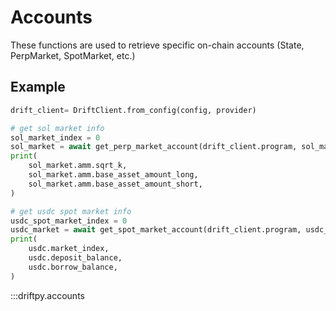 # Accounts

These functions are used to retrieve specific on-chain accounts (State, PerpMarket, SpotMarket, etc.)

## Example

```python
drift_client= DriftClient.from_config(config, provider)

# get sol market info
sol_market_index = 0
sol_market = await get_perp_market_account(drift_client.program, sol_market_index)
print(
    sol_market.amm.sqrt_k,
    sol_market.amm.base_asset_amount_long,
    sol_market.amm.base_asset_amount_short,
)

# get usdc spot market info
usdc_spot_market_index = 0
usdc_market = await get_spot_market_account(drift_client.program, usdc_spot_market_index)
print(
    usdc.market_index,
    usdc.deposit_balance,
    usdc.borrow_balance,
)
```

:::driftpy.accounts
